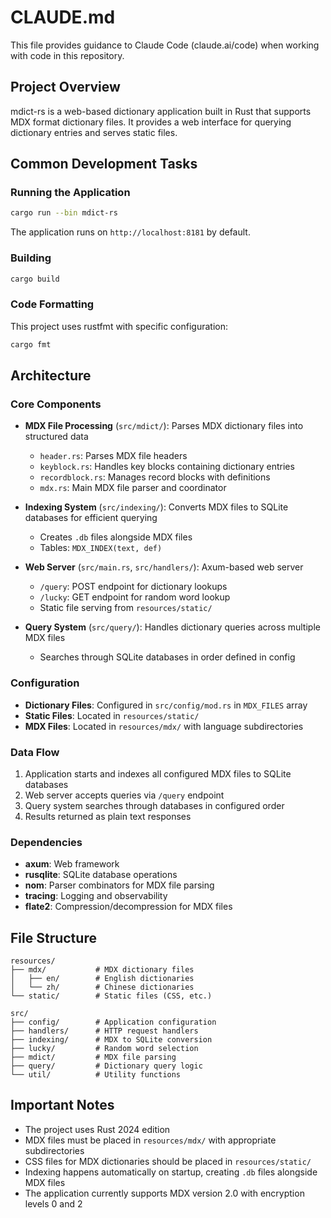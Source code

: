 # CLAUDE.md

This file provides guidance to Claude Code (claude.ai/code) when working with code in this repository.

## Project Overview

mdict-rs is a web-based dictionary application built in Rust that supports MDX format dictionary files. It provides a web interface for querying dictionary entries and serves static files.

## Common Development Tasks

### Running the Application
```bash
cargo run --bin mdict-rs
```
The application runs on `http://localhost:8181` by default.

### Building
```bash
cargo build
```

### Code Formatting
This project uses rustfmt with specific configuration:
```bash
cargo fmt
```

## Architecture

### Core Components

- **MDX File Processing** (`src/mdict/`): Parses MDX dictionary files into structured data
  - `header.rs`: Parses MDX file headers
  - `keyblock.rs`: Handles key blocks containing dictionary entries
  - `recordblock.rs`: Manages record blocks with definitions
  - `mdx.rs`: Main MDX file parser and coordinator

- **Indexing System** (`src/indexing/`): Converts MDX files to SQLite databases for efficient querying
  - Creates `.db` files alongside MDX files
  - Tables: `MDX_INDEX(text, def)`

- **Web Server** (`src/main.rs`, `src/handlers/`): Axum-based web server
  - `/query`: POST endpoint for dictionary lookups
  - `/lucky`: GET endpoint for random word lookup
  - Static file serving from `resources/static/`

- **Query System** (`src/query/`): Handles dictionary queries across multiple MDX files
  - Searches through SQLite databases in order defined in config

### Configuration

- **Dictionary Files**: Configured in `src/config/mod.rs` in `MDX_FILES` array
- **Static Files**: Located in `resources/static/`
- **MDX Files**: Located in `resources/mdx/` with language subdirectories

### Data Flow

1. Application starts and indexes all configured MDX files to SQLite databases
2. Web server accepts queries via `/query` endpoint
3. Query system searches through databases in configured order
4. Results returned as plain text responses

### Dependencies

- **axum**: Web framework
- **rusqlite**: SQLite database operations
- **nom**: Parser combinators for MDX file parsing
- **tracing**: Logging and observability
- **flate2**: Compression/decompression for MDX files

## File Structure

```
resources/
├── mdx/           # MDX dictionary files
│   ├── en/        # English dictionaries
│   └── zh/        # Chinese dictionaries
└── static/        # Static files (CSS, etc.)

src/
├── config/        # Application configuration
├── handlers/      # HTTP request handlers
├── indexing/      # MDX to SQLite conversion
├── lucky/         # Random word selection
├── mdict/         # MDX file parsing
├── query/         # Dictionary query logic
└── util/          # Utility functions
```

## Important Notes

- The project uses Rust 2024 edition
- MDX files must be placed in `resources/mdx/` with appropriate subdirectories
- CSS files for MDX dictionaries should be placed in `resources/static/`
- Indexing happens automatically on startup, creating `.db` files alongside MDX files
- The application currently supports MDX version 2.0 with encryption levels 0 and 2